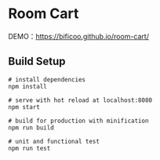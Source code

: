 # Room Cart
DEMO：https://bificoo.github.io/room-cart/

## Build Setup
```
# install dependencies
npm install

# serve with hot reload at localhost:8080
npm start

# build for production with minification
npm run build

# unit and functional test
npm run test
```